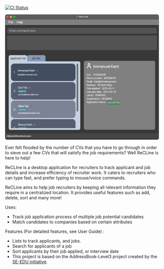 [![CI Status](https://github.com/AY2122S2-CS2103T-W15-1/tp/workflows/Java%20CI/badge.svg)](https://github.com/AY2122S2-CS2103T-W15-1/tp/actions)

![Ui](docs/images/Ui.png)

Ever felt flooded by the number of CVs that you have to go through in order to sieve out a few CVs that will satisfy the job requirements?
Well ReCLine is here to help!

ReCLIne is a desktop application for recruiters to track applicant and job details and increase efficiency of recruiter work. It caters to recruiters who can type fast, and prefer typing to mouse/voice commands.

ReCLine aims to help job recruiters by keeping all relevant information they require in a centralized location. It provides useful features such as add, delete, sort and many more!

Uses:
* Track job application process of multiple job potential candidates
* Match candidates to companies based on certain attributes

Features (For detailed features, see User Guide) :
* Lists to track applicants, and jobs.
* Search for applicants of a job
* Sort applicants by their job applied, or interview date
* This project is based on the AddressBook-Level3 project created by the [SE-EDU initiative](https://se-education.org).
